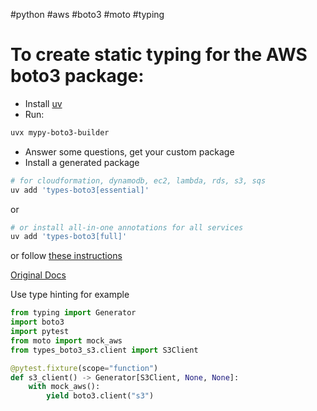 #python #aws #boto3 #moto #typing 

# To create static typing for the AWS boto3 package:

- Install [uv](https://docs.astral.sh/uv/getting-started/installation/)
- Run:
```bash
uvx mypy-boto3-builder
```
- Answer some questions, get your custom package
- Install a generated package
```bash
# for cloudformation, dynamodb, ec2, lambda, rds, s3, sqs
uv add 'types-boto3[essential]'
```
or
```bash
# or install all-in-one annotations for all services
uv add 'types-boto3[full]'
```
or follow [these instructions](https://youtype.github.io/types_boto3_docs/)

[Original Docs](https://youtype.github.io/mypy_boto3_builder/)

Use type hinting for example

```python
from typing import Generator
import boto3
import pytest
from moto import mock_aws
from types_boto3_s3.client import S3Client

@pytest.fixture(scope="function")
def s3_client() -> Generator[S3Client, None, None]:
	with mock_aws():
		yield boto3.client("s3")
```